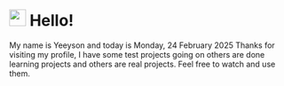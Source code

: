  <h1>
    <img src="https://emojis.slackmojis.com/emojis/images/1643510097/45343/hi.gif?1643510097" width="30"/> 
    Hello!
 </h1>
 <p>
    My name is Yeeyson and today is Monday, 24 February 2025
    Thanks for visiting my profile, I have some test projects going on others are done learning projects and others are real projects.
    Feel free to watch and use them.
 </p>
